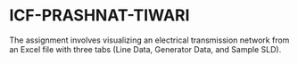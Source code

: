 # ICF-PRASHNAT-TIWARI
The assignment involves visualizing an electrical transmission network from an Excel file with three tabs (Line Data, Generator Data, and Sample SLD). 

